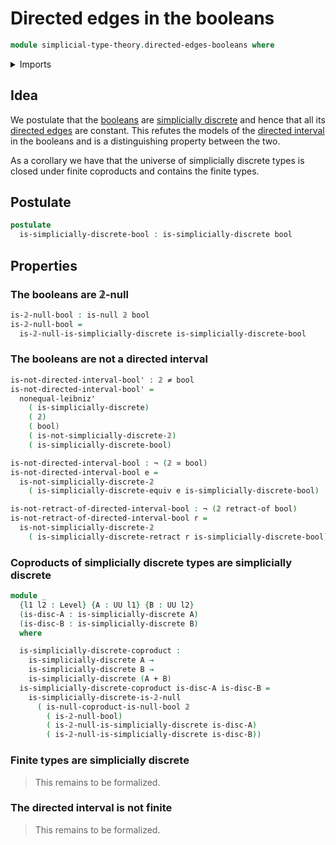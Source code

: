 # Directed edges in the booleans

```agda
module simplicial-type-theory.directed-edges-booleans where
```

<details><summary>Imports</summary>

```agda
open import foundation.action-on-identifications-dependent-functions
open import foundation.booleans
open import foundation.cartesian-product-types
open import foundation.contractible-types
open import foundation.coproduct-types
open import foundation.dependent-identifications
open import foundation.dependent-pair-types
open import foundation.equality-cartesian-product-types
open import foundation.equality-dependent-pair-types
open import foundation.equivalences
open import foundation.function-extensionality
open import foundation.function-types
open import foundation.functoriality-coproduct-types
open import foundation.fundamental-theorem-of-identity-types
open import foundation.homotopies
open import foundation.homotopy-induction
open import foundation.identity-types
open import foundation.negated-equality
open import foundation.negation
open import foundation.raising-universe-levels
open import foundation.retractions
open import foundation.retracts-of-types
open import foundation.sections
open import foundation.structure-identity-principle
open import foundation.torsorial-type-families
open import foundation.type-arithmetic-booleans
open import foundation.unit-type
open import foundation.universal-property-booleans
open import foundation.universe-levels

open import orthogonal-factorization-systems.coproducts-null-types
open import orthogonal-factorization-systems.extensions-maps
open import orthogonal-factorization-systems.null-families-of-types
open import orthogonal-factorization-systems.null-maps
open import orthogonal-factorization-systems.null-types
open import orthogonal-factorization-systems.orthogonal-maps

open import simplicial-type-theory.action-on-directed-edges-dependent-functions
open import simplicial-type-theory.action-on-directed-edges-functions
open import simplicial-type-theory.dependent-directed-edges
open import simplicial-type-theory.directed-edges
open import simplicial-type-theory.directed-interval-type
open import simplicial-type-theory.simplicial-arrows
open import simplicial-type-theory.simplicially-discrete-types
```

</details>

## Idea

We postulate that the [booleans](foundation.booleans.md) are
[simplicially discrete](simplicial-type-theory.simplicially-discrete-types.md)
and hence that all its
[directed edges](simplicial-type-theory.directed-edges.md) are constant. This
refutes the models of the
[directed interval](simplicial-type-theory.directed-interval.md) in the booleans
and is a distinguishing property between the two.

As a corollary we have that the universe of simplicially discrete types is
closed under finite coproducts and contains the finite types.

## Postulate

```agda
postulate
  is-simplicially-discrete-bool : is-simplicially-discrete bool
```

## Properties

### The booleans are 𝟚-null

```agda
is-𝟚-null-bool : is-null 𝟚 bool
is-𝟚-null-bool =
  is-𝟚-null-is-simplicially-discrete is-simplicially-discrete-bool
```

### The booleans are not a directed interval

```agda
is-not-directed-interval-bool' : 𝟚 ≠ bool
is-not-directed-interval-bool' =
  nonequal-leibniz'
    ( is-simplicially-discrete)
    ( 𝟚)
    ( bool)
    ( is-not-simplicially-discrete-𝟚)
    ( is-simplicially-discrete-bool)

is-not-directed-interval-bool : ¬ (𝟚 ≃ bool)
is-not-directed-interval-bool e =
  is-not-simplicially-discrete-𝟚
    ( is-simplicially-discrete-equiv e is-simplicially-discrete-bool)

is-not-retract-of-directed-interval-bool : ¬ (𝟚 retract-of bool)
is-not-retract-of-directed-interval-bool r =
  is-not-simplicially-discrete-𝟚
    ( is-simplicially-discrete-retract r is-simplicially-discrete-bool)
```

### Coproducts of simplicially discrete types are simplicially discrete

```agda
module _
  {l1 l2 : Level} {A : UU l1} {B : UU l2}
  (is-disc-A : is-simplicially-discrete A)
  (is-disc-B : is-simplicially-discrete B)
  where

  is-simplicially-discrete-coproduct :
    is-simplicially-discrete A →
    is-simplicially-discrete B →
    is-simplicially-discrete (A + B)
  is-simplicially-discrete-coproduct is-disc-A is-disc-B =
    is-simplicially-discrete-is-𝟚-null
      ( is-null-coproduct-is-null-bool 𝟚
        ( is-𝟚-null-bool)
        ( is-𝟚-null-is-simplicially-discrete is-disc-A)
        ( is-𝟚-null-is-simplicially-discrete is-disc-B))
```

### Finite types are simplicially discrete

> This remains to be formalized.

### The directed interval is not finite

> This remains to be formalized.
